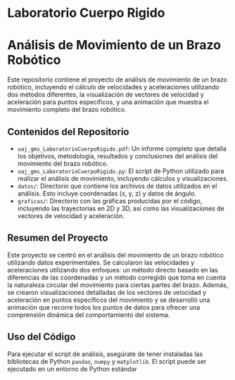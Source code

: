# Laboratorio Cuerpo Rigido
# Análisis de Movimiento de un Brazo Robótico

Este repositorio contiene el proyecto de análisis de movimiento de un brazo robótico, incluyendo el cálculo de velocidades y aceleraciones utilizando dos métodos diferentes, la visualización de vectores de velocidad y aceleración para puntos específicos, y una animación que muestra el movimiento completo del brazo robótico.

## Contenidos del Repositorio

- `uaj_gms_LaboratorioCuerpoRigido.pdf`: Un informe completo que detalla los objetivos, metodología, resultados y conclusiones del análisis del movimiento del brazo robótico.
- `uaj_gms_LaboratorioCuerpoRigido.py`: El script de Python utilizado para realizar el análisis de movimiento, incluyendo cálculos y visualizaciones.
- `datos/`: Directorio que contiene los archivos de datos utilizados en el análisis. Esto incluye coordenadas (x, y, z) y datos de ángulo.
- `graficas/`: Directorio con las gráficas producidas por el código, incluyendo las trayectorias en 2D y 3D, así como las visualizaciones de vectores de velocidad y aceleración.

## Resumen del Proyecto

Este proyecto se centró en el análisis del movimiento de un brazo robótico utilizando datos experimentales. Se calcularon las velocidades y aceleraciones utilizando dos enfoques: un método directo basado en las diferencias de las coordenadas y un método corregido que toma en cuenta la naturaleza circular del movimiento para ciertas partes del brazo. Además, se crearon visualizaciones detalladas de los vectores de velocidad y aceleración en puntos específicos del movimiento y se desarrolló una animación que recorre todos los puntos de datos para ofrecer una comprensión dinámica del comportamiento del sistema.

## Uso del Código

Para ejecutar el script de análisis, asegúrate de tener instaladas las bibliotecas de Python `pandas`, `numpy` y `matplotlib`. El script puede ser ejecutado en un entorno de Python estándar
